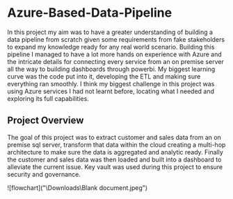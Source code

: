 # Azure-Based-Data-Pipeline

In this project my aim was to have a greater understanding of building a data pipeline from scratch given some requirements from fake stakeholders to expand my knowledge ready for any real world scenario. Building this pipeline I managed to have a lot more hands on experience with Azure and the intricate details for connecting every service from an on premise server all the way to building dashboards through powerbi. My biggest learning curve was the code put into it, developing the ETL and making sure everything ran smoothly. I think my biggest challenge in this project was using Azure services I had not learnt before, locating what I needed and exploring its full capabilities.

## Project Overview

The goal of this project was to extract customer and sales data from an on premise sql server, transform that data within the cloud creating a multi-hop architecture to make sure the data is aggregated and analytic ready. Finally the customer and sales data was then loaded and built into a dashboard to alleviate the current issue. Key vault was used during this project to ensure security and governance.



![flowchart]("\Downloads\Blank document.jpeg")
